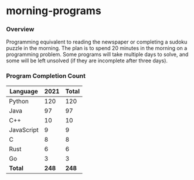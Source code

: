 # morning-programs

### Overview

Programming equivalent to reading the newspaper or completing a sudoku puzzle in the morning.  The plan is to spend 20 
minutes in the morning on a programming problem.  Some programs will take multiple days to solve, and some will be left 
unsolved (if they are incomplete after three days).

### Program Completion Count

| Language     | 2021    | Total   |
|--------------|---------|---------|
| Python       | 120     | 120     |
| Java         | 97      | 97      |
| C++          | 10      | 10      |
| JavaScript   | 9       | 9       |
| C            | 8       | 8       |
| Rust         | 6       | 6       |
| Go           | 3       | 3       |
| **Total**    | **248** | **248** |
